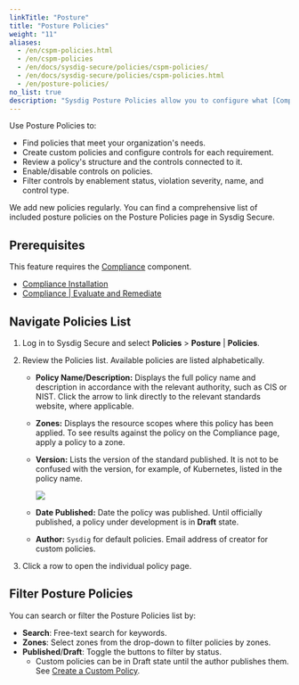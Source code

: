 ```yaml
---
linkTitle: "Posture"
title: "Posture Policies"
weight: "11"
aliases:
  - /en/cspm-policies.html
  - /en/cspm-policies 
  - /en/docs/sysdig-secure/policies/cspm-policies/
  - /en/docs/sysdig-secure/policies/cspm-policies.html
  - /en/posture-policies/
no_list: true
description: "Sysdig Posture Policies allow you to configure what [Compliance](/en/compliance/) evaluates, in the context of compliance standards, such as Center for Internet Security (CIS) and the National Institute of Standards and Technology (NIST). This page provides the conceptual background needed to create, edit, and apply compliance policies in your own environment."
---
```


Use Posture Policies to: 

* Find policies that meet your organization's needs.
* Create custom policies and configure controls for each requirement.
* Review a policy's structure and the controls connected to it.
* Enable/disable controls on policies.
* Filter controls by enablement status, violation severity, name, and control type.

We add new policies regularly. You can find a comprehensive list of included posture policies on the Posture Policies page in Sysdig Secure.

## Prerequisites

This feature requires the [Compliance](/en/docs/sysdig-secure/posture/compliance/) component.
* [Compliance Installation](/en/docs/sysdig-secure/posture/compliance/#installation)
* [Compliance | Evaluate and Remediate](/en/docs/sysdig-secure/posture/compliance/#evaluate-and-remediate)

## Navigate Policies List 

1. Log in to Sysdig Secure and select  **Policies** > **Posture** | **Policies**.

2. Review the Policies list. Available policies are listed alphabetically. 

   * **Policy Name/Description:** Displays the full policy name and description in accordance with the relevant authority, such as CIS or NIST. Click the arrow to link directly to the relevant standards website, where applicable. 

   * **Zones:** Displays the resource scopes where this policy has been applied. To see results against the policy on the Compliance page, apply a policy to a zone.

   * **Version:** Lists the version of the standard published. It is not to be confused with the version, for example, of Kubernetes, listed in the policy name. 

     ![](/image/cis-version.png)

   * **Date Published:** Date the policy was published. Until officially published, a policy under development is in **Draft** state.

   * **Author:** `Sysdig` for default policies. Email address of creator for custom policies.

3. Click a row to open the individual policy page. 

## Filter Posture Policies

You can search or filter the Posture Policies list by: 

* **Search**: Free-text search for keywords.
* **Zones**: Select zones from the drop-down to filter policies by zones.
* **Published**/**Draft**: Toggle the buttons to filter by status.
  * Custom policies can be in Draft state until the author publishes them. See [Create a Custom Policy](/en/docs/sysdig-secure/policies/posture-policies/manage-posture-policies-and-requirements/#create-a-custom-policy). 